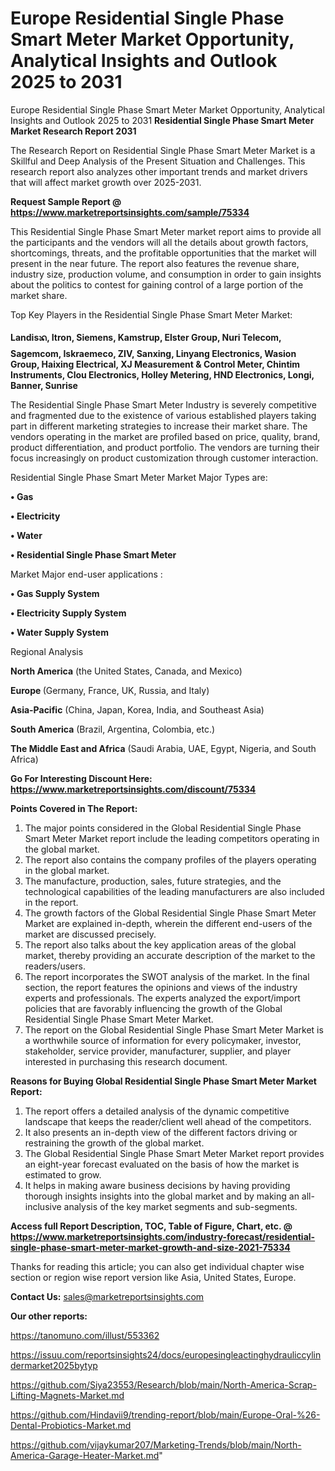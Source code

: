 # Europe Residential Single Phase Smart Meter Market Opportunity, Analytical Insights and Outlook 2025 to 2031
Europe Residential Single Phase Smart Meter Market Opportunity, Analytical Insights and Outlook 2025 to 2031
<strong>Residential Single Phase Smart Meter Market Research Report 2031</strong>

The Research Report on Residential Single Phase Smart Meter Market is a Skillful and Deep Analysis of the Present Situation and Challenges. This research report also analyzes other important trends and market drivers that will affect market growth over 2025-2031.

<strong>Request Sample Report @ <a href=https://www.marketreportsinsights.com/sample/75334>https://www.marketreportsinsights.com/sample/75334</a></strong>

This Residential Single Phase Smart Meter market report aims to provide all the participants and the vendors will all the details about growth factors, shortcomings, threats, and the profitable opportunities that the market will present in the near future. The report also features the revenue share, industry size, production volume, and consumption in order to gain insights about the politics to contest for gaining control of a large portion of the market share.

Top Key Players in the Residential Single Phase Smart Meter Market:

<strong>Landisᬪ, Itron, Siemens, Kamstrup, Elster Group, Nuri Telecom, Sagemcom, Iskraemeco, ZIV, Sanxing, Linyang Electronics, Wasion Group, Haixing Electrical, XJ Measurement & Control Meter, Chintim Instruments, Clou Electronics, Holley Metering, HND Electronics, Longi, Banner, Sunrise</strong>

The Residential Single Phase Smart Meter Industry is severely competitive and fragmented due to the existence of various established players taking part in different marketing strategies to increase their market share. The vendors operating in the market are profiled based on price, quality, brand, product differentiation, and product portfolio. The vendors are turning their focus increasingly on product customization through customer interaction.

Residential Single Phase Smart Meter Market Major Types are:

<strong>• Gas

• Electricity

• Water

• Residential Single Phase Smart Meter</strong>

Market Major end-user applications :

<strong>• Gas Supply System

• Electricity Supply System

• Water Supply System</strong>

Regional Analysis

</u><strong><b>North America</b></strong> (the United States, Canada, and Mexico)

<strong><b>Europe </b></strong>(Germany, France, UK, Russia, and Italy)

<strong><b>Asia-Pacific</b></strong> (China, Japan, Korea, India, and Southeast Asia)

<strong><b>South America</b></strong> (Brazil, Argentina, Colombia, etc.)

<strong><b>The Middle East and Africa</b></strong> (Saudi Arabia, UAE, Egypt, Nigeria, and South Africa)

<strong>Go For Interesting Discount Here: <a href=https://www.marketreportsinsights.com/discount/75334>https://www.marketreportsinsights.com/discount/75334</a></strong>

<strong>Points Covered in The Report:</strong>
<ol>
  <li>The major points considered in the Global Residential Single Phase Smart Meter Market report include the leading competitors operating in the global market.</li>
  <li>The report also contains the company profiles of the players operating in the global market.</li>
  <li>The manufacture, production, sales, future strategies, and the technological capabilities of the leading manufacturers are also included in the report.</li>
  <li>The growth factors of the Global Residential Single Phase Smart Meter Market are explained in-depth, wherein the different end-users of the market are discussed precisely.</li>
  <li>The report also talks about the key application areas of the global market, thereby providing an accurate description of the market to the readers/users.</li>
  <li>The report incorporates the SWOT analysis of the market. In the final section, the report features the opinions and views of the industry experts and professionals. The experts analyzed the export/import policies that are favorably influencing the growth of the Global Residential Single Phase Smart Meter Market.</li>
  <li>The report on the Global Residential Single Phase Smart Meter Market is a worthwhile source of information for every policymaker, investor, stakeholder, service provider, manufacturer, supplier, and player interested in purchasing this research document.</li>
</ol>
<strong>Reasons for Buying Global Residential Single Phase Smart Meter Market Report:</strong>

<ol>
  <li>The report offers a detailed analysis of the dynamic competitive landscape that keeps the reader/client well ahead of the competitors.</li>
  <li>It also presents an in-depth view of the different factors driving or restraining the growth of the global market.</li>
  <li>The Global Residential Single Phase Smart Meter Market report provides an eight-year forecast evaluated on the basis of how the market is estimated to grow.</li>
  <li>It helps in making aware business decisions by having providing thorough insights insights into the global market and by making an all-inclusive analysis of the key market segments and sub-segments.</li>
</ol>
<strong>Access full Report Description, TOC, Table of Figure, Chart, etc. @ <a href=https://www.marketreportsinsights.com/industry-forecast/residential-single-phase-smart-meter-market-growth-and-size-2021-75334>https://www.marketreportsinsights.com/industry-forecast/residential-single-phase-smart-meter-market-growth-and-size-2021-75334</a></strong>


Thanks for reading this article; you can also get individual chapter wise section or region wise report version like Asia, United States, Europe.

<strong>Contact Us:</strong>
sales@marketreportsinsights.com

<strong>Our other reports:</strong>

<a href=https://tanomuno.com/illust/553362>https://tanomuno.com/illust/553362</a>

<a href=https://issuu.com/reportsinsights24/docs/europesingleactinghydrauliccylindermarket2025bytyp>https://issuu.com/reportsinsights24/docs/europesingleactinghydrauliccylindermarket2025bytyp</a>

<a href=https://github.com/Siya23553/Research/blob/main/North-America-Scrap-Lifting-Magnets-Market.md>https://github.com/Siya23553/Research/blob/main/North-America-Scrap-Lifting-Magnets-Market.md</a>

<a href=https://github.com/Hindavii9/trending-report/blob/main/Europe-Oral-%26-Dental-Probiotics-Market.md>https://github.com/Hindavii9/trending-report/blob/main/Europe-Oral-%26-Dental-Probiotics-Market.md</a>

<a href=https://github.com/vijaykumar207/Marketing-Trends/blob/main/North-America-Garage-Heater-Market.md>https://github.com/vijaykumar207/Marketing-Trends/blob/main/North-America-Garage-Heater-Market.md</a>"
